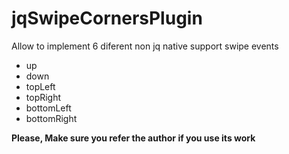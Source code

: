 jqSwipeCornersPlugin
====================

Allow to implement 6 diferent non jq native support swipe events 
* up
* down
* topLeft
* topRight
* bottomLeft
* bottomRight

__Please, Make sure you refer the author if you use its work__


